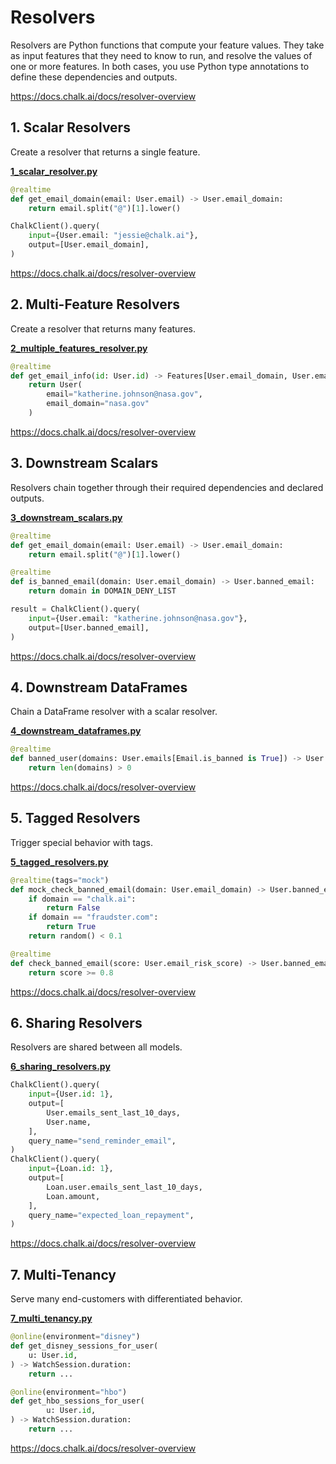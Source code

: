 # Resolvers
Resolvers are Python functions that compute your feature values. 
They take as input features that they need to know to run, 
and resolve the values of one or more features. In both cases, 
you use Python type annotations to define these dependencies and 
outputs.

https://docs.chalk.ai/docs/resolver-overview

## 1. Scalar Resolvers
Create a resolver that returns a single feature.

**[1_scalar_resolver.py](1_scalar_resolver.py)**

```python
@realtime
def get_email_domain(email: User.email) -> User.email_domain:
    return email.split("@")[1].lower()

ChalkClient().query(
    input={User.email: "jessie@chalk.ai"},
    output=[User.email_domain],
)
```
https://docs.chalk.ai/docs/resolver-overview

## 2. Multi-Feature Resolvers
Create a resolver that returns many features.

**[2_multiple_features_resolver.py](2_multiple_features_resolver.py)**

```python
@realtime
def get_email_info(id: User.id) -> Features[User.email_domain, User.email]:
    return User(
        email="katherine.johnson@nasa.gov", 
        email_domain="nasa.gov"
    )
```
https://docs.chalk.ai/docs/resolver-overview

## 3. Downstream Scalars
Resolvers chain together through their required dependencies
and declared outputs.

**[3_downstream_scalars.py](3_downstream_scalars.py)**

```python
@realtime
def get_email_domain(email: User.email) -> User.email_domain:
    return email.split("@")[1].lower()

@realtime
def is_banned_email(domain: User.email_domain) -> User.banned_email:
    return domain in DOMAIN_DENY_LIST

result = ChalkClient().query(
    input={User.email: "katherine.johnson@nasa.gov"},
    output=[User.banned_email],
)
```
https://docs.chalk.ai/docs/resolver-overview

## 4. Downstream DataFrames
Chain a DataFrame resolver with a scalar resolver.

**[4_downstream_dataframes.py](4_downstream_dataframes.py)**

```python
@realtime
def banned_user(domains: User.emails[Email.is_banned is True]) -> User.banned:
    return len(domains) > 0
```
https://docs.chalk.ai/docs/resolver-overview

## 5. Tagged Resolvers
Trigger special behavior with tags.

**[5_tagged_resolvers.py](5_tagged_resolvers.py)**

```python
@realtime(tags="mock")
def mock_check_banned_email(domain: User.email_domain) -> User.banned_email:
    if domain == "chalk.ai":
        return False
    if domain == "fraudster.com":
        return True
    return random() < 0.1

@realtime
def check_banned_email(score: User.email_risk_score) -> User.banned_email:
    return score >= 0.8
```
https://docs.chalk.ai/docs/resolver-overview

## 6. Sharing Resolvers
Resolvers are shared between all models.

**[6_sharing_resolvers.py](6_sharing_resolvers.py)**

```python
ChalkClient().query(
    input={User.id: 1},
    output=[
        User.emails_sent_last_10_days,
        User.name,
    ],
    query_name="send_reminder_email",
)
ChalkClient().query(
    input={Loan.id: 1},
    output=[
        Loan.user.emails_sent_last_10_days,
        Loan.amount,
    ],
    query_name="expected_loan_repayment",
)
```
https://docs.chalk.ai/docs/resolver-overview

## 7. Multi-Tenancy
Serve many end-customers with differentiated behavior.

**[7_multi_tenancy.py](7_multi_tenancy.py)**

```python
@online(environment="disney")
def get_disney_sessions_for_user(
    u: User.id,
) -> WatchSession.duration:
    return ...

@online(environment="hbo")
def get_hbo_sessions_for_user(
        u: User.id,
) -> WatchSession.duration:
    return ...
```
https://docs.chalk.ai/docs/resolver-overview
